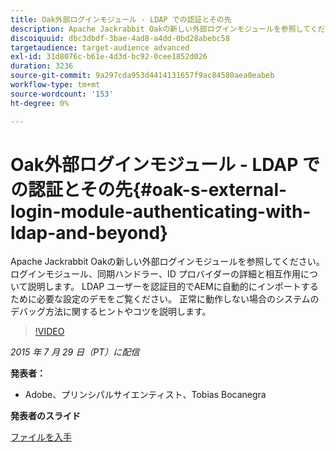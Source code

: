```yaml
---
title: Oak外部ログインモジュール - LDAP での認証とその先
description: Apache Jackrabbit Oakの新しい外部ログインモジュールを参照してください。 ログインモジュール、同期ハンドラー、ID プロバイダーの詳細と相互作用について説明します。 LDAP ユーザーを認証目的でAEMに自動的にインポートするために必要な設定のデモをご覧ください。 正常に動作しない場合のシステムのデバッグ方法に関するヒントやコツを説明します。
discoiquuid: dbc3dbdf-3bae-4ad8-a4dd-0bd28abebc58
targetaudience: target-audience advanced
exl-id: 31d8076c-b61e-4d3d-bc92-0cee1852d026
duration: 3236
source-git-commit: 9a297cda953d4414131657f9ac84580aea0eabeb
workflow-type: tm+mt
source-wordcount: '153'
ht-degree: 0%

---
```


# Oak外部ログインモジュール - LDAP での認証とその先{#oak-s-external-login-module-authenticating-with-ldap-and-beyond}

Apache Jackrabbit Oakの新しい外部ログインモジュールを参照してください。 ログインモジュール、同期ハンドラー、ID プロバイダーの詳細と相互作用について説明します。 LDAP ユーザーを認証目的でAEMに自動的にインポートするために必要な設定のデモをご覧ください。 正常に動作しない場合のシステムのデバッグ方法に関するヒントやコツを説明します。

>[!VIDEO](https://video.tv.adobe.com/v/19382/?quality=9)

*2015 年 7 月 29 日（PT）に配信*

**発表者：**

* Adobe、プリンシパルサイエンティスト、Tobias Bocanegra

**発表者のスライド**

[ファイルを入手](assets/oak-ldap-cqgems.pdf)
<!--
[Get back to the Overview](https://helpx.adobe.com/jp/experience-manager/kt/eseminars/gems/aem-index.html)
-->
